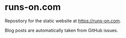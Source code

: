 # runs-on.com

Repository for the static website at https://runs-on.com.

Blog posts are automatically taken from GitHub issues.